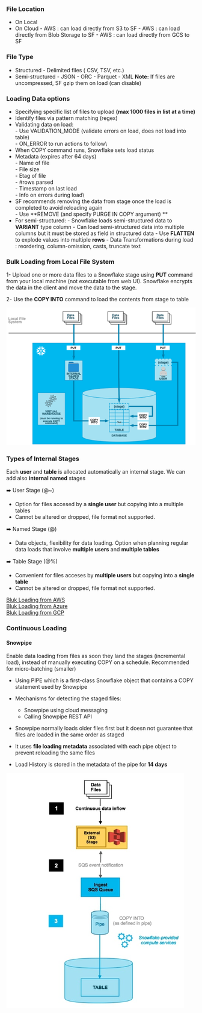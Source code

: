 
### File Location

- On Local
- On Cloud
      - AWS : can load directly from S3 to SF
      - AWS : can load directly from Blob Storage to SF
      - AWS : can load directly from GCS to SF

### File Type

- Structured
        - Delimited files ( CSV, TSV, etc.)
- Semi-structured
        - JSON
        - ORC
        - Parquet
        - XML
**Note:** If files are uncompressed, SF gzip them on load (can disable)

### Loading Data options

- Specifying specific list of files to upload **(max 1000 files in list at a time)**
- Identify files via pattern matching (regex)
- Validating data on load:\
      - Use VALIDATION_MODE (validate errors on load, does not load into table)\
      - ON_ERROR to run actions to follow\
- When COPY command runs, Snowflake sets load status 
- Metadata (expires after 64 days)\
       - Name of file\
       - File size\
       - Etag of file\
       - #rows parsed\
       - Timestamp on last load\
       - Info on errors during load\
- SF recommends removing the data from stage once the load is completed to avoid reloading again\
       - Use **REMOVE (and specify PURGE IN COPY argument) **
- For semi-structured:
       - Snowflake loads semi-structured data to **VARIANT** type column
       - Can load semi-structured data into multiple columns but it must be stored as field in structured data
       - Use **FLATTEN** to explode values into multiple **rows**
       - Data Transformations during load : reordering, column-omission, casts, truncate text


### Bulk Loading from Local File System

1- Upload one or more data files to a Snowflake stage using **PUT** command from your local machine 
(not executable from web UI).  Snowflake encrypts the data in the client and move the data to the stage.

2- Use the **COPY INTO** command to load the contents from stage to table

![](/assets/bulk_load.png)

### Types of Internal Stages

Each **user** and **table** is allocated automatically an internal stage.  We can add also **internal named** stages

:arrow_right:  User Stage (@~)

- Option for files accesed by a **single user** but copying into a multiple tables
- Cannot be altered or dropped, file format not supported.

:arrow_right:  Named Stage (@)

- Data objects, flexibility for data loading. Option when planning regular data loads that involve **multiple users** and **multiple tables**


:arrow_right: Table Stage (@%)

- Convenient for files acceses by **multiple users** but copying into a **single table**
- Cannot be altered or dropped, file format not supported.

[Bluk Loading from AWS](https://docs.snowflake.com/en/user-guide/data-load-s3.html)\
[Bluk Loading from Azure](https://docs.snowflake.com/en/user-guide/data-load-azure.html)\
[Bluk Loading from GCP](https://docs.snowflake.com/en/user-guide/data-load-gcs.html)


### Continuous Loading

#### Snowpipe

Enable data loading from files as soon they land the stages (incremental load), instead of manually executing COPY on a schedule.
Recommended for micro-batching (smaller)

- Using PIPE which is a first-class Snowflake object that contains a COPY statement used by Snowpipe
- Mechanisms for detecting the staged files:
   - Snowpipe using cloud messaging
   - Calling Snowpipe REST API

- Snowpipe normally loads older files first but it doesn not guarantee that files are loaded in the same order as staged
- It uses **file loading metadata** associated with each pipe object to prevent reloading the same files
- Load History is stored in the metadata of the pipe for **14 days**


![](/assets/snowpipe.png)
